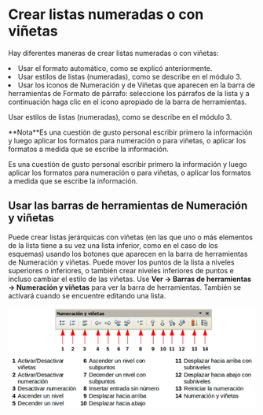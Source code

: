
# Crear listas numeradas o con viñetas

Hay diferentes maneras de crear listas numeradas o con viñetas:

<li value="1">
Usar el formato automático, como se explicó anteriormente.
</li>
<li>
Usar estilos de listas (numeradas), como se describe en el módulo 3.
</li>
<li>
Usar los iconos de Numeración y de Viñetas que aparecen en la barra de herramientas de Formato de párrafo: seleccione los párrafos de la lista y a continuación haga clic en el icono apropiado de la barra de herramientas.
</li>

Usar estilos de listas (numeradas), como se describe en el módulo 3.
<td width="16%" bgcolor="#94bd5e">**Nota**</td><td width="84%">Es una cuestión de gusto personal escribir primero la información y luego aplicar los formatos para numeración o para viñetas, o aplicar los formatos a medida que se escribe la información.</td>

Es una cuestión de gusto personal escribir primero la información y luego aplicar los formatos para numeración o para viñetas, o aplicar los formatos a medida que se escribe la información.

## Usar las barras de herramientas de Numeración y viñetas

Puede crear listas jerárquicas con viñetas (en las que uno o más elementos de la lista tiene a su vez una lista inferior, como en el caso de los esquemas) usando los botones que aparecen en la barra de herramientas de Numeración y viñetas. Puede mover los puntos de la lista a niveles superiores o inferiores, o también crear niveles inferiores de puntos e incluso cambiar el estilo de las viñetas. Use **Ver ****→**** Barras de herramientas ****→**** Numeración y viñetas** para ver la barra de herramientas. También se activará cuando se encuentre editando una lista.

![](https://raw.githubusercontent.com/catedu/libreOffice-la-suite-ofimatica-libre/master/img/Seleccion_268.png)



